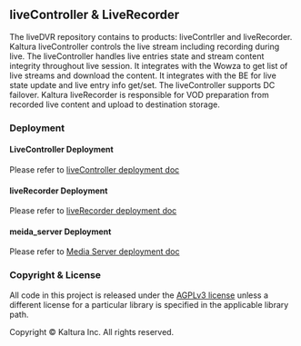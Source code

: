 ## liveController & LiveRecorder
The liveDVR repository contains to products: liveContrller and liveRecorder.
Kaltura liveController controls the live stream including recording during live.
The liveController handles live entries state and stream content integrity throughout live session. It integrates with the Wowza to get list of live streams and download the content.
It integrates with the BE for live state update and live entry info get/set.
The liveController supports DC failover.
Kaltura liveRecorder is responsible for VOD preparation from recorded live content and upload to destination storage.

### Deployment

#### LiveController Deployment
Please refer to [liveController deployment doc](LiveController_deployment.md)

#### liveRecorder Deployment
Please refer to [liveRecorder deployment doc](liveRecorder/liveRecorder_deployment.md)

#### meida_server Deployment
Please refer to [Media Server deployment doc](https://github.com/kaltura/media-server/blob/4.5.14/deployment.md)

### Copyright & License

All code in this project is released under the [AGPLv3 license](http://www.gnu.org/licenses/agpl-3.0.html) unless a different license for a particular library is specified in the applicable library path.

Copyright © Kaltura Inc. All rights reserved.
